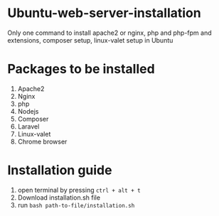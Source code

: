 # Ubuntu-web-server-installation
Only one command to install apache2 or nginx, php and php-fpm and extensions, composer setup, linux-valet setup in Ubuntu

# Packages to be installed
1. Apache2
2. Nginx
3. php
4. Nodejs
5. Composer
6. Laravel
7. Linux-valet
8. Chrome browser

# Installation guide

1. open terminal by pressing ``` ctrl + alt + t ```
2. Download installation.sh file
3. run ``` bash path-to-file/installation.sh ```
